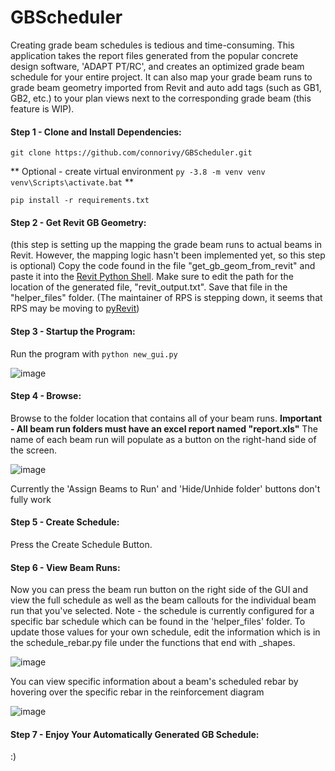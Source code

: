 # GBScheduler

Creating grade beam schedules is tedious and time-consuming. This application takes the report files generated from the popular concrete design software, 'ADAPT PT/RC', and creates an optimized grade beam schedule for your entire project. It can also map your grade beam runs to grade beam geometry imported from Revit and auto add tags (such as GB1, GB2, etc.) to your plan views next to the corresponding grade beam (this feature is WIP).

#### Step 1 - Clone and Install Dependencies:
`git clone https://github.com/connorivy/GBScheduler.git`

** Optional - create virtual environment `py -3.8 -m venv venv` `venv\Scripts\activate.bat` **

`pip install -r requirements.txt`

#### Step 2 - Get Revit GB Geometry:
(this step is setting up the mapping the grade beam runs to actual beams in Revit. However, the mapping logic hasn't been implemented yet, so this step is optional)
Copy the code found in the file "get_gb_geom_from_revit" and paste it into the [Revit Python Shell](https://github.com/architecture-building-systems/revitpythonshell). Make sure to edit the path for the location of the generated file, "revit_output.txt". Save that file in the "helper_files" folder. (The maintainer of RPS is stepping down, it seems that RPS may be moving to [pyRevit](https://github.com/eirannejad/pyRevit))

#### Step 3 - Startup the Program:
Run the program with `python new_gui.py`

![image](https://user-images.githubusercontent.com/43247197/165319253-565592a1-7272-4103-807b-b224001056e7.png)

#### Step 4 - Browse:
Browse to the folder location that contains all of your beam runs. **Important - All beam run folders must have an excel report named "report.xls"** 
The name of each beam run will populate as a button on the right-hand side of the screen.

![image](https://user-images.githubusercontent.com/43247197/165322694-be2b1b55-386f-458a-9c26-f6fbe4bdec4a.png)

Currently the 'Assign Beams to Run' and 'Hide/Unhide folder' buttons don't fully work

#### Step 5 - Create Schedule:
Press the Create Schedule Button.

#### Step 6 - View Beam Runs:
Now you can press the beam run button on the right side of the GUI and view the full schedule as well as the beam callouts for the individual beam run that you've selected. Note - the schedule is currently configured for a specific bar schedule which can be found in the 'helper_files' folder. To update those values for your own schedule, edit the information which is in the schedule_rebar.py file under the functions that end with _shapes.

![image](https://user-images.githubusercontent.com/43247197/165324435-617eed62-cd8d-41c2-8c8b-131fae575bc8.png)

You can view specific information about a beam's scheduled rebar by hovering over the specific rebar in the reinforcement diagram

![image](https://user-images.githubusercontent.com/43247197/165329053-7feb85c6-43ab-43cf-a1e8-7ea5f9283c55.png)

#### Step 7 - Enjoy Your Automatically Generated GB Schedule:
:)



